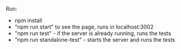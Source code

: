 Run:
- npm install
- "npm run start" to see the page, runs in localhost:3002
- "npm run test" - if the server is already running, runs the tests
- "npm run standalone-test" - starts the server and runs the tests